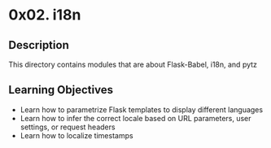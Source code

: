 # 0x02. i18n
## Description
This directory contains modules that are about Flask-Babel, i18n, and pytz

## Learning Objectives
* Learn how to parametrize Flask templates to display different languages
* Learn how to infer the correct locale based on URL parameters, user settings, or request headers
* Learn how to localize timestamps